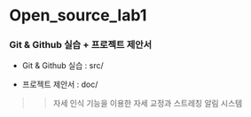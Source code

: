 # Open_source_lab1
 
### Git & Github 실습 + 프로젝트 제안서

* Git & Github 실습 : src/


* 프로젝트 제안서 : doc/

>> 자세 인식 기능을 이용한 자세 교정과 스트레칭 알림 시스템
